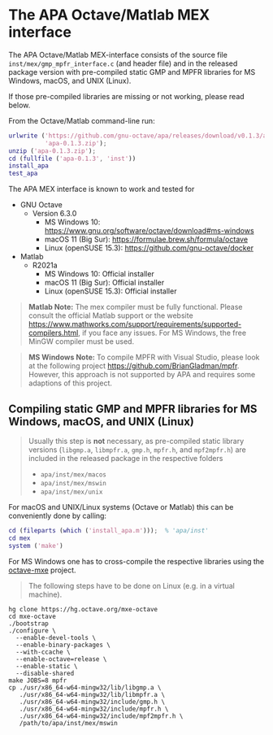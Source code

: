 # The APA Octave/Matlab MEX interface

The APA Octave/Matlab MEX-interface consists of the source file
`inst/mex/gmp_mpfr_interface.c` (and header file) and in the released package
version with pre-compiled static GMP and MPFR libraries for MS Windows, macOS,
and UNIX (Linux).

If those pre-compiled libraries are missing or not working, please read below.

From the Octave/Matlab command-line run:

```matlab
urlwrite ('https://github.com/gnu-octave/apa/releases/download/v0.1.3/apa-0.1.3.zip', ...
          'apa-0.1.3.zip');
unzip ('apa-0.1.3.zip');
cd (fullfile ('apa-0.1.3', 'inst'))
install_apa
test_apa
```

The APA MEX interface is known to work and tested for

- GNU Octave
  - Version 6.3.0
    - MS Windows 10: <https://www.gnu.org/software/octave/download#ms-windows>
    - macOS 11 (Big Sur): <https://formulae.brew.sh/formula/octave>
    - Linux (openSUSE 15.3): <https://github.com/gnu-octave/docker>
- Matlab
  - R2021a
    - MS Windows 10: Official installer
    - macOS 11 (Big Sur): Official installer
    - Linux (openSUSE 15.3): Official installer

> **Matlab Note:** The mex compiler must be fully functional.
> Please consult the official Matlab support or the website
> <https://www.mathworks.com/support/requirements/supported-compilers.html>,
> if you face any issues.
> For MS Windows, the free MinGW compiler must be used.

> **MS Windows Note:** To compile MPFR with Visual Studio, please look at the
> following project <https://github.com/BrianGladman/mpfr>.  However, this
> approach is not supported by APA and requires some adaptions of this project.


## Compiling static GMP and MPFR libraries for MS Windows, macOS, and UNIX (Linux)

> Usually this step is **not** necessary, as pre-compiled static library
> versions (`libgmp.a`, `libmpfr.a`, `gmp.h`, `mpfr.h`, and `mpf2mpfr.h`)
> are included in the released package in the respective folders
> - `apa/inst/mex/macos`
> - `apa/inst/mex/mswin`
> - `apa/inst/mex/unix`

For macOS and UNIX/Linux systems (Octave or Matlab) this can be conveniently
done by calling:
```matlab
cd (fileparts (which ('install_apa.m')));  % 'apa/inst'
cd mex
system ('make')
```

For MS Windows one has to cross-compile the respective libraries using
the [octave-mxe](https://wiki.octave.org/Windows_Installer) project.

> The following steps have to be done on Linux (e.g. in a virtual machine).

```
hg clone https://hg.octave.org/mxe-octave
cd mxe-octave
./bootstrap
./configure \
  --enable-devel-tools \
  --enable-binary-packages \
  --with-ccache \
  --enable-octave=release \
  --enable-static \
  --disable-shared
make JOBS=8 mpfr
cp ./usr/x86_64-w64-mingw32/lib/libgmp.a \
   ./usr/x86_64-w64-mingw32/lib/libmpfr.a \
   ./usr/x86_64-w64-mingw32/include/gmp.h \
   ./usr/x86_64-w64-mingw32/include/mpfr.h \
   ./usr/x86_64-w64-mingw32/include/mpf2mpfr.h \
   /path/to/apa/inst/mex/mswin
```
